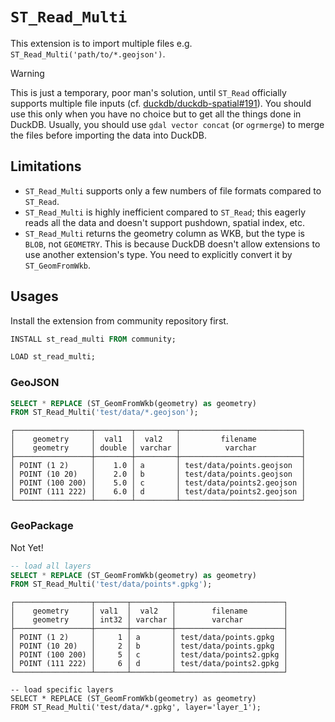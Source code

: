 # `ST_Read_Multi`

This extension is to import multiple files e.g. `ST_Read_Multi('path/to/*.geojson')`.

> [!WARNING]
> This is just a temporary, poor man's solution, until `ST_Read` officially supports multiple
> file inputs (cf. [duckdb/duckdb-spatial#191](https://github.com/duckdb/duckdb-spatial/issues/191#issuecomment-2935130507)).
> You should use this only when you have no choice but to get all the things done in DuckDB.
> Usually, you should use `gdal vector concat` (or `ogrmerge`) to merge the files before
> importing the data into DuckDB.

## Limitations

- `ST_Read_Multi` supports only a few numbers of file formats compared to `ST_Read`.
- `ST_Read_Multi` is highly inefficient compared to `ST_Read`; this eagerly reads
  all the data and doesn't support pushdown, spatial index, etc.
- `ST_Read_Multi` returns the geometry column as WKB, but the type is `BLOB`, not
  `GEOMETRY`. This is because DuckDB doesn't allow extensions to use another
  extension's type. You need to explicitly convert it by `ST_GeomFromWkb`.

## Usages

Install the extension from community repository first.

```sql
INSTALL st_read_multi FROM community;

LOAD st_read_multi;
```

### GeoJSON

```sql
SELECT * REPLACE (ST_GeomFromWkb(geometry) as geometry)
FROM ST_Read_Multi('test/data/*.geojson');
```

```
┌─────────────────┬────────┬─────────┬───────────────────────────┐
│    geometry     │  val1  │  val2   │         filename          │
│    geometry     │ double │ varchar │          varchar          │
├─────────────────┼────────┼─────────┼───────────────────────────┤
│ POINT (1 2)     │    1.0 │ a       │ test/data/points.geojson  │
│ POINT (10 20)   │    2.0 │ b       │ test/data/points.geojson  │
│ POINT (100 200) │    5.0 │ c       │ test/data/points2.geojson │
│ POINT (111 222) │    6.0 │ d       │ test/data/points2.geojson │
└─────────────────┴────────┴─────────┴───────────────────────────┘
```

### GeoPackage

Not Yet!

```sql
-- load all layers
SELECT * REPLACE (ST_GeomFromWkb(geometry) as geometry)
FROM ST_Read_Multi('test/data/points*.gpkg');
```

```
┌─────────────────┬───────┬─────────┬────────────────────────┐
│    geometry     │ val1  │  val2   │        filename        │
│    geometry     │ int32 │ varchar │        varchar         │
├─────────────────┼───────┼─────────┼────────────────────────┤
│ POINT (1 2)     │     1 │ a       │ test/data/points.gpkg  │
│ POINT (10 20)   │     2 │ b       │ test/data/points.gpkg  │
│ POINT (100 200) │     5 │ c       │ test/data/points2.gpkg │
│ POINT (111 222) │     6 │ d       │ test/data/points2.gpkg │
└─────────────────┴───────┴─────────┴────────────────────────┘
```

```
-- load specific layers
SELECT * REPLACE (ST_GeomFromWkb(geometry) as geometry)
FROM ST_Read_Multi('test/data/*.gpkg', layer='layer_1');
```
